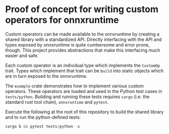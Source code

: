 Proof of concept for writing custom operators for onnxruntime
=============================================================

Custom operators can be made available to the onnxruntime by creating a shared library with a standardized API.
Directly interfacing with the API and types exposed by onnxruntime is quite cumbersome and error prone, though.
This project provides abstractions that make this interfacing much easier and safe.

Each custom operator is an individual type which implements the `CustomOp` trait. Types which implement that trait can be `build` into static objects which are in turn exposed to the onnxruntime.

The `example` crate demonstrates how to implement various custom operators.
These operators are loaded and used in the Python test cases in `tests/python`.
Building and running these tests requires `cargo` (i.e. the standard rust tool chain), `onnxruntime` and `pytest`.

Execute the following at the root of this repository to build the shared
library and to run the python-defined tests:

```python
cargo b && pytest tests/python -s
```


